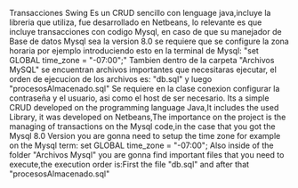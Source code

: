 
Transacciones Swing Es un CRUD sencillo con lenguage java,incluye la libreria que utiliza, fue desarrollado en Netbeans, lo relevante es que incluye transacciones con codigo Mysql, en caso de que su manejador de Base de datos Mysql sea la version 8.0 se requiere que se configure la zona horaria por ejemplo introduciendo esto en la terminal de Mysql: "set GLOBAL time_zone = "-07:00";" 
Tambien dentro de la carpeta "Archivos MySQL" se encuentran archivos importantes que necesitaras ejecutar, el orden de ejecucion de los archivos es: "db.sql" y luego "procesosAlmacenado.sql" Se requiere en la clase conexion configurar la contraseña y el usuario, asi como el host de ser necesario. 
Its a simple CRUD developed on the programming language Java,It includes the used Library, it was developed on Netbeans,The importance on the project is the managing of transactions on the Mysql code,in the case that you got the Mysql 8.0 Version you are gonna need to setup the time zone for example on the Mysql term: 
set GLOBAL time_zone = "-07:00"; 
Also inside of the folder "Archivos Mysql" you are gonna find important files that you need to execute,the execution order is:First the file "db.sql" and after that "procesosAlmacenado.sql"
